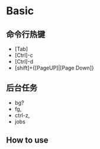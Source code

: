 # Basic


## 命令行热键
- [Tab]
- [Ctrl]-c
- [Ctrl]-d
- [shift]+{[PageUP]|[Page Down]}

## 后台任务
- bg? 
- fg, 
- ctrl-z, 
- jobs


## How to use
